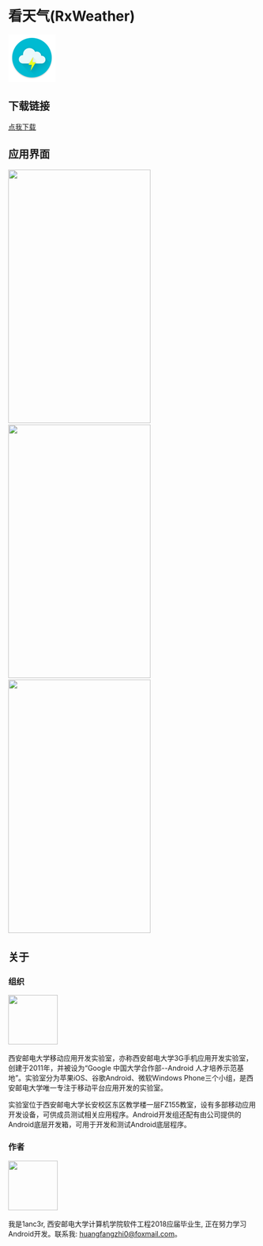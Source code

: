 # 看天气(RxWeather)
<img src="https://github.com/1anc3r/RxWeather/blob/master/app/src/main/res/mipmap-xxxhdpi/ic_launcher.png" width = "96" height = "96" alt="icon"/>

## 下载链接
[点我下载](http://fir.im/rxweather)

## 应用界面
<img src="https://github.com/1anc3r/RxWeather/blob/master/art/1.png" width = "288" height = "512" alt="" /><img src="https://github.com/1anc3r/RxWeather/blob/master/art/2.png" width = "288" height = "512" alt="" /><img src="https://github.com/1anc3r/RxWeather/blob/master/art/3.png" width = "288" height = "512" alt="" />

## 关于
### 组织
<img src="http://o7gy5l0ax.bkt.clouddn.com/ic_xiyoumobile.png" width = "100" height = "100" alt=""/>

西安邮电大学移动应用开发实验室，亦称西安邮电大学3G手机应用开发实验室，创建于2011年，并被设为“Google 中国大学合作部--Android 人才培养示范基地”。实验室分为苹果iOS、谷歌Android、微软Windows Phone三个小组，是西安邮电大学唯一专注于移动平台应用开发的实验室。

实验室位于西安邮电大学长安校区东区教学楼一层FZ155教室，设有多部移动应用开发设备，可供成员测试相关应用程序。Android开发组还配有由公司提供的Android底层开发箱，可用于开发和测试Android底层程序。

### 作者
<img src="http://o7gy5l0ax.bkt.clouddn.com/ic_lancer.jpg" width = "100" height = "100" alt=""/>

我是1anc3r, 西安邮电大学计算机学院软件工程2018应届毕业生, 正在努力学习Android开发。联系我: huangfangzhi0@foxmail.com。
